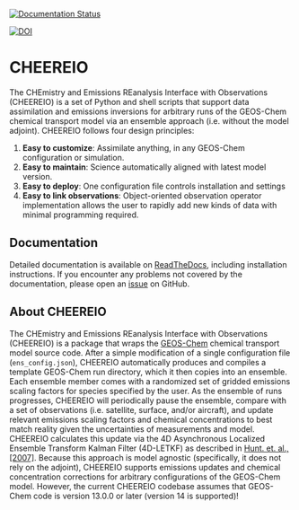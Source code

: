 [![Documentation Status](https://readthedocs.org/projects/cheereio/badge/?version=latest)](https://cheereio.readthedocs.io/en/latest/?badge=latest)

[![DOI](https://zenodo.org/badge/400506254.svg)](https://zenodo.org/badge/latestdoi/400506254)

# CHEEREIO

The CHEmistry and Emissions REanalysis Interface with Observations (CHEEREIO) is a set of Python and shell scripts that support data assimilation and emissions inversions for arbitrary runs of the GEOS-Chem chemical transport model via an ensemble approach (i.e. without the model adjoint). CHEEREIO follows four design principles:

1. **Easy to customize**: Assimilate anything, in any GEOS-Chem configuration or simulation.
2. **Easy to maintain**: Science automatically aligned with latest model version.
3. **Easy to deploy**: One configuration file controls installation and settings
4. **Easy to link observations**: Object-oriented observation operator implementation allows the user to rapidly add new kinds of data with minimal programming required.

## Documentation
Detailed documentation is available on [ReadTheDocs](https://cheereio.readthedocs.io), including installation instructions. If you encounter any problems not covered by the documentation, please open an [issue](https://github.com/drewpendergrass/CHEEREIO/issues) on GitHub.

## About CHEEREIO
The CHEmistry and Emissions REanalysis Interface with Observations (CHEEREIO) is a package that wraps the [GEOS-Chem](https://github.com/geoschem) chemical transport model source code. After a simple modification of a single configuration file (`ens_config.json`), CHEEREIO automatically produces and compiles a template GEOS-Chem run directory, which it then copies into an ensemble. Each ensemble member comes with a randomized set of gridded emissions scaling factors for species specified by the user. As the ensemble of runs progresses, CHEEREIO will periodically pause the ensemble, compare with a set of observations (i.e. satellite, surface, and/or aircraft), and update relevant emissions scaling factors and chemical concentrations to best match reality given the uncertainties of measurements and model. CHEEREIO calculates this update via the 4D Asynchronous Localized Ensemble Transform Kalman Filter (4D-LETKF) as described in [Hunt. et. al., \[2007\]](https://doi.org/10.1016/j.physd.2006.11.008). Because this approach is model agnostic (specifically, it does not rely on the adjoint), CHEEREIO supports emissions updates and chemical concentration corrections for arbitrary configurations of the GEOS-Chem model. However, the current CHEEREIO codebase assumes that GEOS-Chem code is version 13.0.0 or later (version 14 is supported)!


